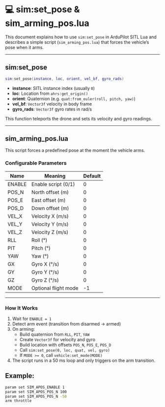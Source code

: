 # :computer: sim:set_pose & sim_arming_pos.lua

This document explains how to use `sim:set_pose` in ArduPilot SITL Lua and describes a simple script (`sim_arming_pos.lua`) that forces the vehicle’s pose when it arms.

---

## sim:set_pose

```lua
sim:set_pose(instance, loc, orient, vel_bf, gyro_rads)
```

- **instance**: SITL instance index (usually `0`)
- **loc**: Location from `ahrs:get_origin()`
- **orient**: Quaternion (e.g. `quat:from_euler(roll, pitch, yaw)`)
- **vel_bf**: `Vector3f` velocity in body frame
- **gyro_rads**: `Vector3f` gyro rates in rad/s

This function teleports the drone and sets its velocity and gyro readings.

---

## sim_arming_pos.lua

This script forces a predefined pose at the moment the vehicle arms.

### Configurable Parameters

| Name      | Meaning                | Default |
|-----------|------------------------|---------|
| ENABLE    | Enable script (0/1)    | 0       |
| POS_N     | North offset (m)       | 0       |
| POS_E     | East offset (m)        | 0       |
| POS_D     | Down offset (m)        | 0       |
| VEL_X     | Velocity X (m/s)       | 0       |
| VEL_Y     | Velocity Y (m/s)       | 0       |
| VEL_Z     | Velocity Z (m/s)       | 0       |
| RLL       | Roll (°)               | 0       |
| PIT       | Pitch (°)              | 0       |
| YAW       | Yaw (°)                | 0       |
| GX        | Gyro X (°/s)           | 0       |
| GY        | Gyro Y (°/s)           | 0       |
| GZ        | Gyro Z (°/s)           | 0       |
| MODE      | Optional flight mode   | -1      |

---

### How It Works

1. Wait for `ENABLE = 1`
2. Detect arm event (transition from disarmed → armed)
3. On arming:
   - Build quaternion from `RLL`, `PIT`, `YAW`
   - Create `Vector3f` for velocity and gyro
   - Build location with offsets `POS_N`, `POS_E`, `POS_D`
   - Call `sim:set_pose(0, loc, quat, vel, gyro)`
   - If `MODE >= 0`, call `vehicle:set_mode(MODE)`
4. The script runs in a 50 ms loop and only triggers on the arm transition.

## Example:
```bash
param set SIM_APOS_ENABLE 1
param set SIM_APOS_POS_N 100
param set SIM_APOS_POS_N -50
arm throttle
```